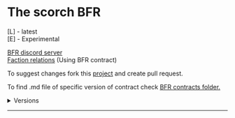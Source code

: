 # The scorch BFR
[L] - latest
<br>
[E] - Experimental

[BFR discord server](https://discord.gg/Cw5XkfZeyA "Better faction relations")
<br>
[Faction relations](https://gist.github.com/matej118111/bf1b8a73a223b6009f24087aa3de90ee) (Using BFR contract)

To suggest changes fork this [project](https://github.com/matej118111/AmogusMan-sContracts) and create pull request.

To find .md file of specific version of contract check [BFR contracts folder.](https://github.com/matej118111/AmogusMan-sContracts/tree/main/BRF-Contracts-PDF)

<details>
  <summary>Versions</summary>
  <a href="https://raw.githubusercontent.com/matej118111/AmogusMan-sContracts/main/BRF-Contracts-PDF/V0.8.pdf">V.0.8 [L]</a>
  <br>
  <a href="https://raw.githubusercontent.com/matej118111/AmogusMan-sContracts/main/BRF-Contracts-PDF/V0.7.pdf">V.0.7</a>
  <br>
  <a href="https://raw.githubusercontent.com/matej118111/AmogusMan-sContracts/main/BRF-Contracts-PDF/V0.6.pdf">V.0.6</a>
  <br>
  <a href="https://raw.githubusercontent.com/matej118111/AmogusMan-sContracts/main/BRF-Contracts-PDF/V0.5.pdf">V.0.5</a>
  <br>
  <a href="https://raw.githubusercontent.com/matej118111/AmogusMan-sContracts/main/BRF-Contracts-PDF/V0.4.pdf">V.0.4</a>
  <br>
  <a href="https://raw.githubusercontent.com/matej118111/AmogusMan-sContracts/main/BRF-Contracts-PDF/V0.3.pdf">V.0.3</a>
  <br>
 <a href="https://raw.githubusercontent.com/matej118111/AmogusMan-sContracts/main/BRF-Contracts-PDF/V0.2x.pdf">V.0.2</a>
<br>
 <a href="https://raw.githubusercontent.com/matej118111/AmogusMan-sContracts/main/BRF-Contracts-PDF/V0.1.pdf">V.0.1</a>
  
  <details>
    <summary>Examples (Mentioned in contract V0.6 and above)</summary>
    
- https://raw.githubusercontent.com/matej118111/AmogusMan-sContracts/main/BRF-Contracts-PDF/_resources/3496fc1d7a848552ed0b8cd3919161e3.png
- https://raw.githubusercontent.com/matej118111/AmogusMan-sContracts/main/BRF-Contracts-PDF/_resources/a1621ba20ee94ba71ccf8b98de12aeac.png
    
<br>
    </details>
   </details>
   
---


<!-- imposter -->
<!-- impossible -->
